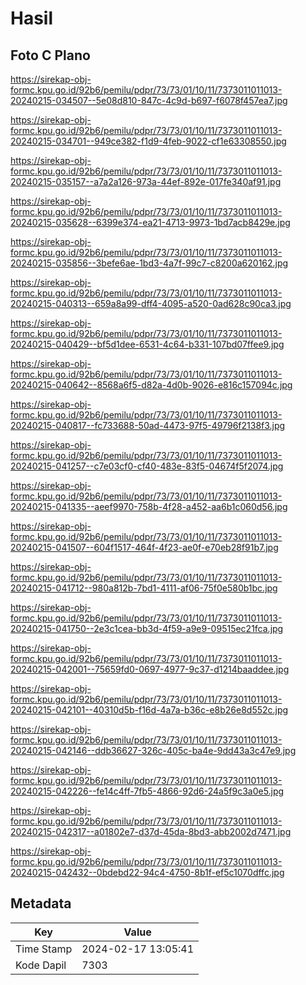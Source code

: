 # Hasil

## Foto C Plano

https://sirekap-obj-formc.kpu.go.id/92b6/pemilu/pdpr/73/73/01/10/11/7373011011013-20240215-034507--5e08d810-847c-4c9d-b697-f6078f457ea7.jpg

https://sirekap-obj-formc.kpu.go.id/92b6/pemilu/pdpr/73/73/01/10/11/7373011011013-20240215-034701--949ce382-f1d9-4feb-9022-cf1e63308550.jpg

https://sirekap-obj-formc.kpu.go.id/92b6/pemilu/pdpr/73/73/01/10/11/7373011011013-20240215-035157--a7a2a126-973a-44ef-892e-017fe340af91.jpg

https://sirekap-obj-formc.kpu.go.id/92b6/pemilu/pdpr/73/73/01/10/11/7373011011013-20240215-035628--6399e374-ea21-4713-9973-1bd7acb8429e.jpg

https://sirekap-obj-formc.kpu.go.id/92b6/pemilu/pdpr/73/73/01/10/11/7373011011013-20240215-035856--3befe6ae-1bd3-4a7f-99c7-c8200a620162.jpg

https://sirekap-obj-formc.kpu.go.id/92b6/pemilu/pdpr/73/73/01/10/11/7373011011013-20240215-040313--659a8a99-dff4-4095-a520-0ad628c90ca3.jpg

https://sirekap-obj-formc.kpu.go.id/92b6/pemilu/pdpr/73/73/01/10/11/7373011011013-20240215-040429--bf5d1dee-6531-4c64-b331-107bd07ffee9.jpg

https://sirekap-obj-formc.kpu.go.id/92b6/pemilu/pdpr/73/73/01/10/11/7373011011013-20240215-040642--8568a6f5-d82a-4d0b-9026-e816c157094c.jpg

https://sirekap-obj-formc.kpu.go.id/92b6/pemilu/pdpr/73/73/01/10/11/7373011011013-20240215-040817--fc733688-50ad-4473-97f5-49796f2138f3.jpg

https://sirekap-obj-formc.kpu.go.id/92b6/pemilu/pdpr/73/73/01/10/11/7373011011013-20240215-041257--c7e03cf0-cf40-483e-83f5-04674f5f2074.jpg

https://sirekap-obj-formc.kpu.go.id/92b6/pemilu/pdpr/73/73/01/10/11/7373011011013-20240215-041335--aeef9970-758b-4f28-a452-aa6b1c060d56.jpg

https://sirekap-obj-formc.kpu.go.id/92b6/pemilu/pdpr/73/73/01/10/11/7373011011013-20240215-041507--604f1517-464f-4f23-ae0f-e70eb28f91b7.jpg

https://sirekap-obj-formc.kpu.go.id/92b6/pemilu/pdpr/73/73/01/10/11/7373011011013-20240215-041712--980a812b-7bd1-4111-af06-75f0e580b1bc.jpg

https://sirekap-obj-formc.kpu.go.id/92b6/pemilu/pdpr/73/73/01/10/11/7373011011013-20240215-041750--2e3c1cea-bb3d-4f59-a9e9-09515ec21fca.jpg

https://sirekap-obj-formc.kpu.go.id/92b6/pemilu/pdpr/73/73/01/10/11/7373011011013-20240215-042001--75659fd0-0697-4977-9c37-d1214baaddee.jpg

https://sirekap-obj-formc.kpu.go.id/92b6/pemilu/pdpr/73/73/01/10/11/7373011011013-20240215-042101--40310d5b-f16d-4a7a-b36c-e8b26e8d552c.jpg

https://sirekap-obj-formc.kpu.go.id/92b6/pemilu/pdpr/73/73/01/10/11/7373011011013-20240215-042146--ddb36627-326c-405c-ba4e-9dd43a3c47e9.jpg

https://sirekap-obj-formc.kpu.go.id/92b6/pemilu/pdpr/73/73/01/10/11/7373011011013-20240215-042226--fe14c4ff-7fb5-4866-92d6-24a5f9c3a0e5.jpg

https://sirekap-obj-formc.kpu.go.id/92b6/pemilu/pdpr/73/73/01/10/11/7373011011013-20240215-042317--a01802e7-d37d-45da-8bd3-abb2002d7471.jpg

https://sirekap-obj-formc.kpu.go.id/92b6/pemilu/pdpr/73/73/01/10/11/7373011011013-20240215-042432--0bdebd22-94c4-4750-8b1f-ef5c1070dffc.jpg


## Metadata

| Key        | Value               |
| ---------- | ------------------- |
| Time Stamp | 2024-02-17 13:05:41 |
| Kode Dapil | 7303                |



